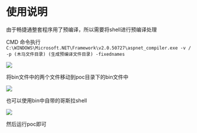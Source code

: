 # 使用说明

由于畅捷通整套程序用了预编译，所以需要将shell进行预编译处理

CMD 命令执行
`C:\WINDOWS\Microsoft.NET\Framework\v2.0.50727\aspnet_compiler.exe -v / -p (木马文件目录) (生成预编译文件目录) -fixednames`

<image src="images/1.png">

将bin文件中的两个文件移动到poc目录下的bin文件中

<image src="images/2.png">

也可以使用bin中自带的哥斯拉shell

<image src="images/3.png">

然后运行poc即可

